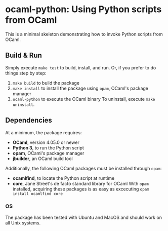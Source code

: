 # ocaml-python: Using Python scripts from OCaml

This is a minimal skeleton demonstrating how to invoke Python scripts from OCaml. 

## Build & Run
Simply execute `make test` to build, install, and run. Or, if you prefer to do things step by step:
1. `make build` to build the package
2. `make install` to install the package using `opam`, OCaml's package manager
3. `ocaml-python` to execute the OCaml binary
To uninstall, execute `make uninstall`.

## Dependencies
At a minimum, the package requires:
* **OCaml**, version 4.05.0 or newer
* **Python 3**, to run the Python script
* **opam**, OCaml's package manager
* **jbuilder**, an OCaml build tool

Additionally, the following OCaml packages must be installed through `opam`:
* **ocamlfind**, to locate the Python script at runtime
* **core**, Jane Street's de facto standard library for OCaml
With `opam` installed, acquiring these packages is as easy as excecuting `opam install ocamlfind core` 

### OS
The package has been tested with Ubuntu and MacOS and should work on all Unix systems.
